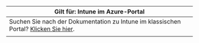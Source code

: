 |                                               Gilt für: Intune im Azure-Portal                                               |
|------------------------------------------------------------------------------------------------------------------------------------|
| Suchen Sie nach der Dokumentation zu Intune im klassischen Portal? [Klicken Sie hier](/intune/introduction-intune?toc=/intune-classic/toc.json). |
|                                                                                                                                    |

